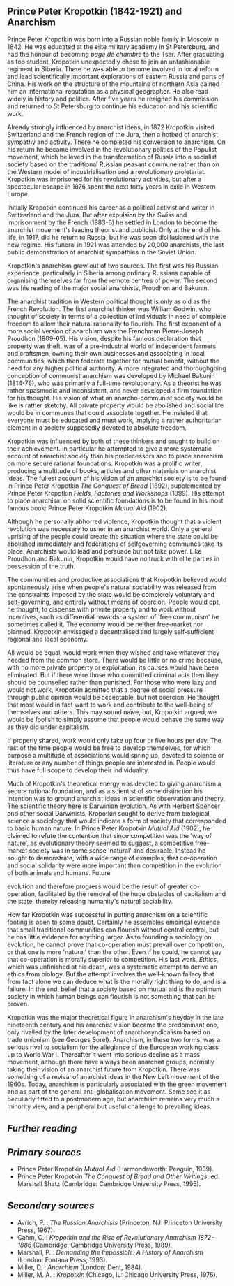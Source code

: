 ## **Prince Peter Kropotkin (1842-1921) and Anarchism**

Prince Peter Kropotkin was born into a Russian noble family in Moscow in 1842. He was educated at the elite military academy in St Petersburg, and had the honour of becoming *page de chambre* to the Tsar. After graduating as top student, Kropotkin unexpectedly chose to join an unfashionable regiment in Siberia. There he was able to become involved in local reform and lead scientifically important explorations of eastern Russia and parts of China. His work on the structure of the mountains of northern Asia gained him an international reputation as a physical geographer. He also read widely in history and politics. After five years he resigned his commission and returned to St Petersburg to continue his education and his scientific work.

Already strongly influenced by anarchist ideas, in 1872 Kropotkin visited Switzerland and the French region of the Jura, then a hotbed of anarchist sympathy and activity. There he completed his conversion to anarchism. On his return he became involved in the revolutionary politics of the Populist movement, which believed in the transformation of Russia into a socialist society based on the traditional Russian peasant commune rather than on the Western model of industrialisation and a revolutionary proletariat. Kropotkin was imprisoned for his revolutionary activities, but after a spectacular escape in 1876 spent the next forty years in exile in Western Europe.

Initially Kropotkin continued his career as a political activist and writer in Switzerland and the Jura. But after expulsion by the Swiss and imprisonment by the French (1883-6) he settled in London to become the anarchist movement's leading theorist and publicist. Only at the end of his life, in 1917, did he return to Russia, but he was soon disillusioned with the new regime. His funeral in 1921 was attended by 20,000 anarchists, the last public demonstration of anarchist sympathies in the Soviet Union.

Kropotkin's anarchism grew out of two sources. The first was his Russian experience, particularly in Siberia among ordinary Russians capable of organising themselves far from the remote centres of power. The second was his reading of the major social anarchists, Proudhon and Bakunin.

The anarchist tradition in Western political thought is only as old as the French Revolution. The first anarchist thinker was William Godwin, who thought of society in terms of a collection of individuals in need of complete freedom to allow their natural rationality to flourish. The first exponent of a more social version of anarchism was the Frenchman Pierre-Joseph Proudhon (1809-65). His vision, despite his famous declaration that property was theft, was of a pre-industrial world of independent farmers and craftsmen, owning their own businesses and associating in local communities, which then federate together for mutual benefit, without the need for any higher political authority. A more integrated and thoroughgoing conception of communist anarchism was developed by Michael Bakunin (1814-76), who was primarily a full-time revolutionary. As a theorist he was rather spasmodic and inconsistent, and never developed a firm foundation for his thought. His vision of what an anarcho-communist society would be like is rather sketchy. All private property would be abolished and social life would be in communes that could associate together. He insisted that everyone must be educated and must work, implying a rather authoritarian element in a society supposedly devoted to absolute freedom.

Kropotkin was influenced by both of these thinkers and sought to build on their achievement. In particular he attempted to give a more systematic account of anarchist society than his predecessors and to place anarchism on more secure rational foundations. Kropotkin was a prolific writer, producing a multitude of books, articles and other materials on anarchist ideas. The fullest account of his vision of an anarchist society is to be found in Prince Peter Kropotkin *The Conquest of Bread* (1892), supplemented by Prince Peter Kropotkin *Fields, Factories and Workshops* (1899). His attempt to place anarchism on solid scientific foundations is to be found in his most famous book: Prince Peter Kropotkin *Mutual Aid* (1902).

Although he personally abhorred violence, Kropotkin thought that a violent revolution was necessary to usher in an anarchist world. Only a general uprising of the people could create the situation where the state could be abolished immediately and federations of selfgoverning communes take its place. Anarchists would lead and persuade but not take power. Like Proudhon and Bakunin, Kropotkin would have no truck with elite parties in possession of the truth.

The communities and productive associations that Kropotkin believed would spontaneously arise when people's natural sociability was released from the constraints imposed by the state would be completely voluntary and self-governing, and entirely without means of coercion. People would opt, he thought, to dispense with private property and to work without incentives, such as differential rewards: a system of 'free communism' he sometimes called it. The economy would be neither free-market nor planned. Kropotkin envisaged a decentralised and largely self-sufficient regional and local economy.

All would be equal, would work when they wished and take whatever they needed from the common store. There would be little or no crime because, with no more private property or exploitation, its causes would have been eliminated. But if there were those who committed criminal acts then they should be counselled rather than punished. For those who were lazy and would not work, Kropotkin admitted that a degree of social pressure through public opinion would be acceptable, but not coercion. He thought that most would in fact want to work and contribute to the well-being of themselves and others. This may sound naïve, but, Kropotkin argued, we would be foolish to simply assume that people would behave the same way as they did under capitalism.

If properly shared, work would only take up four or five hours per day. The rest of the time people would be free to develop themselves, for which purpose a multitude of associations would spring up, devoted to science or literature or any number of things people are interested in. People would thus have full scope to develop their individuality.

Much of Kropotkin's theoretical energy was devoted to giving anarchism a secure rational foundation, and as a scientist of some distinction his intention was to ground anarchist ideas in scientific observation and theory. The scientific theory here is Darwinian evolution. As with Herbert Spencer and other social Darwinists, Kropotkin sought to derive from biological science a sociology that would indicate a form of society that corresponded to basic human nature. In Prince Peter Kropotkin *Mutual Aid* (1902), he claimed to refute the contention that since competition was the 'way of nature', as evolutionary theory seemed to suggest, a competitive free-market society was in some sense 'natural' and desirable. Instead he sought to demonstrate, with a wide range of examples, that co-operation and social solidarity were more important than competition in the evolution of both animals and humans. Future

evolution and therefore progress would be the result of greater co-operation, facilitated by the removal of the huge obstacles of capitalism and the state, thereby releasing humanity's natural sociability.

How far Kropotkin was successful in putting anarchism on a scientific footing is open to some doubt. Certainly he assembles empirical evidence that small traditional communities can flourish without central control, but he has little evidence for anything larger. As to founding a sociology on evolution, he cannot prove that co-operation must prevail over competition, or that one is more 'natural' than the other. Even if he could, he cannot say that co-operation is morally superior to competition. His last work, *Ethics*, which was unfinished at his death, was a systematic attempt to derive an ethics from biology. But the attempt involves the well-known fallacy that from fact alone we can deduce what is the morally right thing to do, and is a failure. In the end, belief that a society based on mutual aid is the optimum society in which human beings can flourish is not something that can be proven.

Kropotkin was the major theoretical figure in anarchism's heyday in the late nineteenth century and his anarchist vision became the predominant one, only rivalled by the later development of anarchosyndicalism based on trade unionism (see Georges Sorel). Anarchism, in these two forms, was a serious rival to socialism for the allegiance of the European working class up to World War I. Thereafter it went into serious decline as a mass movement, although there have always been anarchist groups, normally taking their vision of an anarchist future from Kropotkin. There was something of a revival of anarchist ideas in the New Left movement of the 1960s. Today, anarchism is particularly associated with the green movement and as part of the general anti-globalisation movement. Some see it as peculiarly fitted to a postmodern age, but anarchism remains very much a minority view, and a peripheral but useful challenge to prevailing ideas.

## *Further reading*

## *Primary sources*

- Prince Peter Kropotkin *Mutual Aid* (Harmondsworth: Penguin, 1939).
- Prince Peter Kropotkin *The Conquest of Bread and Other Writings*, ed. Marshall Shatz (Cambridge: Cambridge University Press, 1995).

## *Secondary sources*

- Avrich, P. : *The Russian Anarchists* (Princeton, NJ: Princeton University Press, 1967).
- Cahm, C. : *Kropotkin and the Rise of Revolutionary Anarchism 1872-1886* (Cambridge: Cambridge University Press, 1989).
- Marshall, P. : *Demanding the Impossible: A History of Anarchism* (London: Fontana Press, 1993).
- Miller, D. : *Anarchism* (London: Dent, 1984).
- Miller, M. A. : *Kropotkin* (Chicago, IL: Chicago University Press, 1976).